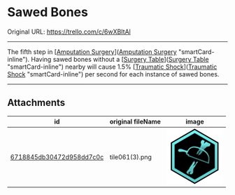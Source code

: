 # Sawed Bones

Original URL: https://trello.com/c/6wXBItAl

---

The fifth step in [[Amputation Surgery](../Procedures/Amputation%20Surgery.md)]([Amputation Surgery](../Procedures/Amputation%20Surgery.md) "smartCard-inline"). Having sawed bones without a [[Surgery Table](../Items/Surgery%20Table.md)]([Surgery Table](../Items/Surgery%20Table.md) "smartCard-inline") nearby will cause 1.5% [[Traumatic Shock](Traumatic%20Shock.md)]([Traumatic Shock](Traumatic%20Shock.md) "smartCard-inline") per second for each instance of sawed bones.

---

## Attachments

id | original fileName | image
---|---|---
[6718845db30472d958dd7c0c](./Sawed%20Bones%20-%20Attachments/6718845db30472d958dd7c0c.png) | tile061(3).png | ![tile061(3).png\|200](./Sawed%20Bones%20-%20Attachments/6718845db30472d958dd7c0c.png)